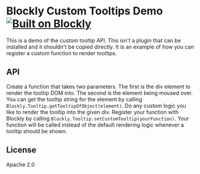 # Blockly Custom Tooltips Demo [![Built on Blockly](https://tinyurl.com/built-on-blockly)](https://github.com/google/blockly)

This is a demo of the custom tooltip API. This isn't a plugin that can be installed and it shouldn't be copied directly. It is an example of how you can register a custom function to render tooltips.

## API

Create a function that takes two parameters. The first is the div element to render the tooltip DOM into. The second is the element being moused over. You can get the tooltip string for the element by calling `Blockly.Tooltip.getTooltipOfObject(element)`. Do any custom logic you like to render the tooltip into the given div. Register your function with Blockly by calling `Blockly.Tooltip.setCustomTooltip(yourFunction)`. Your function will be called instead of the default rendering logic whenever a tooltip should be shown.

## License
Apache 2.0
